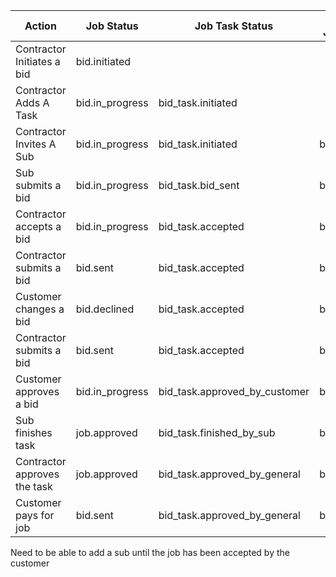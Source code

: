 | Action | Job Status | Job Task Status | Bid Contractor Job Task Status |
|---|---|---|---|
|Contractor Initiates a bid | bid.initiated |||
|Contractor Adds A Task | bid.in_progress |  bid_task.initiated ||
|Contractor Invites A Sub | bid.in_progress | bid_task.initiated | bid.initiated |
|Sub submits a bid|  bid.in_progress | bid_task.bid_sent | bid_task.bid_sent |
|Contractor accepts a bid|  bid.in_progress | bid_task.accepted | bid_task.accepted |
|Contractor submits a bid|  bid.sent | bid_task.accepted | bid_task.accepted |
|Customer changes a bid|  bid.declined | bid_task.accepted | bid_task.accepted |
|Contractor submits a bid|  bid.sent | bid_task.accepted | bid_task.accepted |
|Customer approves a bid|  bid.in_progress | bid_task.approved_by_customer | bid_task.accepted |
|Sub finishes task|  job.approved | bid_task.finished_by_sub | bid_task.accepted |
|Contractor approves the task|  job.approved | bid_task.approved_by_general | bid_task.accepted |
|Customer pays for job|  bid.sent | bid_task.approved_by_general | bid_task.accepted |



Need to be able to add a sub until the job has been accepted by the customer